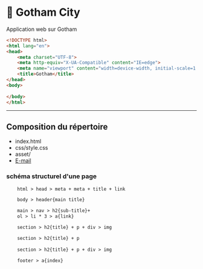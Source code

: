 # &#129415; Gotham City
Application web sur Gotham

```html
<!DOCTYPE html>
<html lang="en">
<head>
    <meta charset="UTF-8">
    <meta http-equiv="X-UA-Compatible" content="IE=edge">
    <meta name="viewport" content="width=device-width, initial-scale=1.0">
    <title>Gotham</title>
</head>
<body>
    
</body>
</html>
```
---
## Composition du répertoire
* index.html
* css/style.css
* asset/
* [E-mail](mailto:amineboukherouba@gmail.com)

### schéma structurel d'une page
```html
    html > head > meta + meta + title + link

    body > header{main title}

    main > nav > h2{sub-title}+
    ol > li * 3 > a{link}

    section > h2{title} + p + div > img

    section > h2{title} + p
    
    section > h2{title} + p + div > img

    footer > a{index}

```